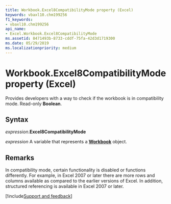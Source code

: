 ```yaml
---
title: Workbook.Excel8CompatibilityMode property (Excel)
keywords: vbaxl10.chm199256
f1_keywords:
- vbaxl10.chm199256
api_name:
- Excel.Workbook.Excel8CompatibilityMode
ms.assetid: 8471493b-8733-cddf-75fa-42d3d1719300
ms.date: 05/29/2019
ms.localizationpriority: medium
---
```



# Workbook.Excel8CompatibilityMode property (Excel)

Provides developers with a way to check if the workbook is in compatibility mode. Read-only **Boolean**.


## Syntax

_expression_.**Excel8CompatibilityMode**

_expression_ A variable that represents a **[Workbook](Excel.Workbook.md)** object.


## Remarks

In compatibility mode, certain functionality is disabled or functions differently. For example, in Excel 2007 or later there are more rows and columns available as compared to the earlier versions of Excel. In addition, structured referencing is available in Excel 2007 or later.




[!include[Support and feedback](~/includes/feedback-boilerplate.md)]